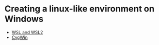 # Creating a linux-like environment on Windows

-   [WSL and WSL2](3_01_WSL.md)
-   [CygWin](3_02_CygWin.md)

